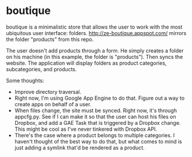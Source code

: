 # boutique


boutique is a minimalistic store that allows the user to work with the most ubiquitous user interface: folders.
http://ze-boutique.appspot.com/ mirrors the folder "products" from this repo.

The user doesn't add products through a form. He simply creates a folder on his machine (in this example, the folder is "products"). Then syncs the website. The application will display folders as product categories, subcategories, and products.



Some thoughts:
- Improve directory traversal.
- Right now, I'm using Google App Engine to do that. Figure out a way to create apps on behalf of a user.
- When files change, the site must be synced. Right now, it's through appcfg.py. See if I can make it so that the user can host his files on Dropbox, and add a GAE Task that is triggered by a Dropbox change. This might be cool as I've never tinkered with Dropbox API.
- There's the case where a product belongs to multiple categories. I haven't thought of the best way to do that, but what comes to mind is just adding a symlink that'd be rendered as a product.
